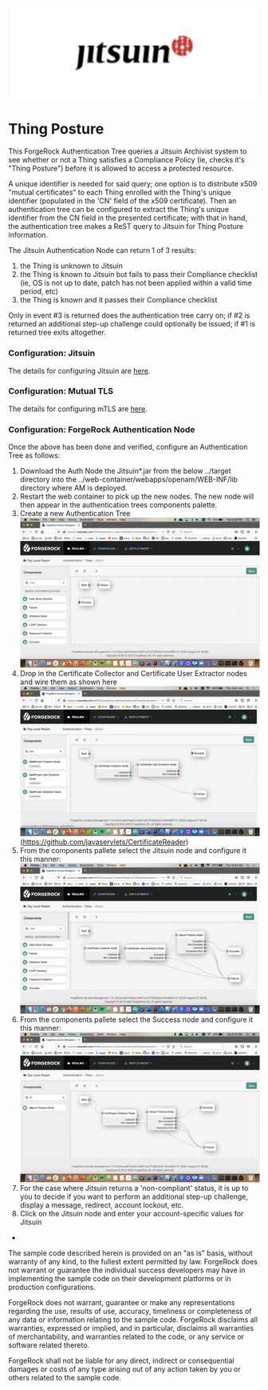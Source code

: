 
![image alt text](./config/jitsuin.png)

# Thing Posture

This ForgeRock Authentication Tree queries a Jitsuin Archivist system to see whether or not a Thing satisfies a Compliance Policy (ie, checks it's "Thing Posture") before it is allowed to access a protected resource.

A unique identifier is needed for said query; one option is to distribute x509 "mutual certificates" to each Thing enrolled with the Thing's unique identifier (populated in the 'CN' field of the x509 certificate). Then an authentication tree can be configured to extract the Thing's unique identifier from the CN field in the presented certificate; with that in hand, the authentication tree makes a ReST query to Jitsuin for Thing Posture information.

The Jitsuin Authentication Node can return 1 of 3 results:

1. the Thing is unknown to Jitsuin
2. the Thing is known to Jitsuin but fails to pass their Compliance checklist (ie, OS is not up to date, patch has not been applied within a valid time period, etc)
3. the Thing is known and it passes their Compliance checklist

Only in event #3 is returned does the authentication tree carry on; if #2 is returned an additional step-up challenge could optionally be issued; if #1 is returned tree exits altogether. 


### Configuration: Jitsuin

The details for configuring Jitsuin are [here](https://jitsuin-archivist.readthedocs.io/en/latest/).

### Configuration: Mutual TLS

The details for configuring mTLS are [here](./config/mtls.md).

### Configuration: ForgeRock Authentication Node


Once the above has been done and verified, configure an Authentication Tree as follows:

1. Download the Auth Node the Jitsuin*.jar from the below ../target directory into the ../web-container/webapps/openam/WEB-INF/lib directory where AM is deployed.
2. Restart the web container to pick up the new nodes.  The new node will then appear in the authentication trees components palette.
3. Create a new Authentication Tree ![ScreenShot](./config/1.png)
4. Drop in the Certificate Collector and Certificate User Extractor nodes and wire them as shown here ![ScreenShot](./config/2.png)  (https://github.com/javaservlets/CertificateReader) 
5. From the components pallete select the Jitsuin node and configure it this manner: ![ScreenShot](./config/3.png)
6. From the components pallete select the Success node and configure it this manner: ![ScreenShot](./config/4.png)
7. For the case where Jitsuin returns a 'non-compliant' status, it is up to you to decide if you want to perform an additional step-up challenge, display a message, redirect, account lockout, etc.
8. Click on the Jitsuin node and enter your account-specific values for Jitsuin 



-

The sample code described herein is provided on an "as is" basis, without warranty of any kind, to the fullest extent permitted by law. ForgeRock does not warrant or guarantee the individual success developers may have in implementing the sample code on their development platforms or in production configurations.

ForgeRock does not warrant, guarantee or make any representations regarding the use, results of use, accuracy, timeliness or completeness of any data or information relating to the sample code. ForgeRock disclaims all warranties, expressed or implied, and in particular, disclaims all warranties of merchantability, and warranties related to the code, or any service or software related thereto.

ForgeRock shall not be liable for any direct, indirect or consequential damages or costs of any type arising out of any action taken by you or others related to the sample code.

[forgerock_platform]: https://www.forgerock.com/platform/  
